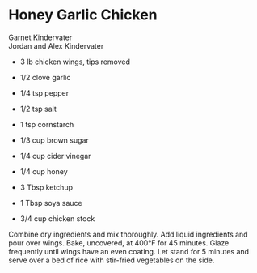 # Honey Garlic Chicken

Garnet Kindervater<br/>
Jordan and Alex Kindervater

- 3 lb chicken wings, tips removed
- 1/2 clove garlic
- 1/4 tsp pepper
- 1/2 tsp salt
- 1 tsp cornstarch

- 1/3 cup brown sugar
- 1/4 cup cider vinegar
- 1/4 cup honey
- 3 Tbsp ketchup
- 1 Tbsp soya sauce
- 3/4 cup chicken stock

Combine dry ingredients and mix thoroughly. Add liquid ingredients and pour over wings. Bake, uncovered, at 400°F for 45 minutes. Glaze frequently until wings have an even coating. Let stand for 5 minutes and serve over a bed of rice with stir-fried vegetables on the side.
